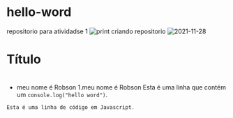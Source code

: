 # hello-word
repositorio para atividadse 1
![print criando repositorio](   )
![2021-11-28](https://user-images.githubusercontent.com/129976971/230908104-195e024a-0e27-4d17-91f5-ed2ce7fd265d.png) 
# Título <h1>
* meu nome  é Robson
1.meu nome  é Robson
Esta é uma linha que contém um `console.log("hello word")`.
~~~javascript
Esta é uma linha de código em Javascript.
~~~
